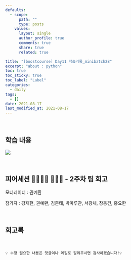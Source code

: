 ```yaml
---
defaults:
  - scope:
      path: ""
      type: posts
    values:
      layout: single
      author_profile: true
      comments: true
      share: true
      related: true

title: "[boostcourse] Day11 학습기록_minibatch28"
excerpt: "about : python"
toc: true
toc_sticky: true
toc_label: "Label"
categories:
  - daily
tags:
  - []
date: 2021-08-17
last_modified_at: 2021-08-17
---
```

<br>

## 학습 내용

<a href=""><img src="https://img.shields.io/badge/-generative-red"/></a>

<br>

## 피어세션 👨‍👨‍👦‍👦 👨‍👨‍👦 - 2주차 팀 회고

모더레이터 : 권예환

참가자 : 강재현, 권예환, 김준태, 박마루찬, 서광채, 장동건, 홍요한


<br>

## 회고록


<br>

```
💡 수정 필요한 내용은 댓글이나 메일로 알려주시면 감사하겠습니다!💡 
```
